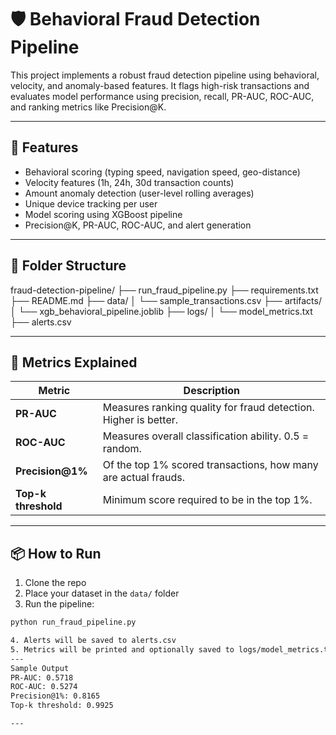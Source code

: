 # 🛡️ Behavioral Fraud Detection Pipeline

This project implements a robust fraud detection pipeline using behavioral, velocity, and anomaly-based features. It flags high-risk transactions and evaluates model performance using precision, recall, PR-AUC, ROC-AUC, and ranking metrics like Precision@K.

---

## 🚀 Features

- Behavioral scoring (typing speed, navigation speed, geo-distance)
- Velocity features (1h, 24h, 30d transaction counts)
- Amount anomaly detection (user-level rolling averages)
- Unique device tracking per user
- Model scoring using XGBoost pipeline
- Precision@K, PR-AUC, ROC-AUC, and alert generation

---

## 📁 Folder Structure
fraud-detection-pipeline/ 
├── run_fraud_pipeline.py 
├── requirements.txt 
├── README.md 
├── data/ 
│   └── sample_transactions.csv 
├── artifacts/ 
│   └── xgb_behavioral_pipeline.joblib 
├── logs/ 
│   └── model_metrics.txt 
├── alerts.csv


---

## 🧠 Metrics Explained

| Metric              | Description |
|---------------------|-------------|
| **PR-AUC**          | Measures ranking quality for fraud detection. Higher is better. |
| **ROC-AUC**         | Measures overall classification ability. 0.5 = random. |
| **Precision@1%**    | Of the top 1% scored transactions, how many are actual frauds. |
| **Top-k threshold** | Minimum score required to be in the top 1%. |

---

## 📦 How to Run

1. Clone the repo  
2. Place your dataset in the `data/` folder  
3. Run the pipeline:

```bash
python run_fraud_pipeline.py

4. Alerts will be saved to alerts.csv
5. Metrics will be printed and optionally saved to logs/model_metrics.txt
---
Sample Output
PR-AUC: 0.5718
ROC-AUC: 0.5274
Precision@1%: 0.8165
Top-k threshold: 0.9925

---
